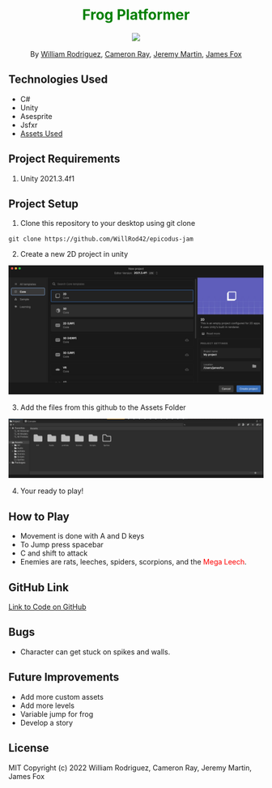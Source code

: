<h1 align="center" style="color:green">Frog Platformer </h1>

<p align="center">
    <img src="https://media3.giphy.com/media/9u1J84ZtCSl9K/giphy.gif?cid=790b76117931eb6fd06ee9324ed9853668162497f525bb10&rid=giphy.gif&ct=g">
</p>
<p align="center">By <a href="https://github.com/WillRod42">William Rodriguez</a>, <a href="https://github.com/CamLRay">Cameron Ray</a>, <a href="https://github.com/JeremyM45">Jeremy Martin</a>, <a href="https://github.com/jfox25">James Fox</a>
</p>

## Technologies Used

- C#
- Unity
- Asesprite
- Jsfxr
- [Assets Used](https://assetstore.unity.com/packages/2d/characters/pixel-monster-pack-75508#description) 

## Project Requirements

1. Unity 2021.3.4f1

## Project Setup

1. Clone this repository to your desktop using git clone

```
git clone https://github.com/WillRod42/epicodus-jam
```
2. Create a new 2D project in unity

 <img src="/images/Screenshot1.png">

3. Add the files from this github to the Assets Folder

 <img src="/images/Screenshot2.png">

4. Your ready to play!
## How to Play
* Movement is done with A and D keys
* To Jump press spacebar
* C and shift to attack
* Enemies are rats, leeches, spiders, scorpions, and the <span style="color:red"> Mega Leech</span>. 

## GitHub Link

[Link to Code on GitHub](https://github.com/WillRod42/epicodus-jam)

## Bugs

- Character can get stuck on spikes and walls.

## Future Improvements

- Add more custom assets
- Add more levels
- Variable jump for frog
- Develop a story

## License

MIT
Copyright (c) 2022 William Rodriguez, Cameron Ray, Jeremy Martin, James Fox

